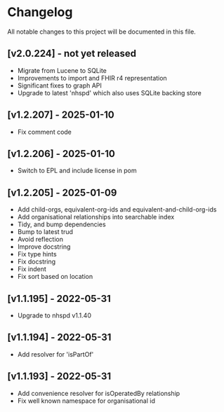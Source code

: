 # Changelog

All notable changes to this project will be documented in this file.

## [v2.0.224] - not yet released

- Migrate from Lucene to SQLite
- Improvements to import and FHIR r4 representation
- Significant fixes to graph API
- Upgrade to latest 'nhspd' which also uses SQLite backing store
 
## [v1.2.207] - 2025-01-10

- Fix comment code

## [v1.2.206] - 2025-01-10

- Switch to EPL and include license in pom

## [v1.2.205] - 2025-01-09

- Add child-orgs, equivalent-org-ids and equivalent-and-child-org-ids
- Add organisational relationships into searchable index
- Tidy, and bump dependencies
- Bump to latest trud
- Avoid reflection
- Improve docstring
- Fix type hints
- Fix docstring
- Fix indent
- Fix sort based on location

## [v1.1.195] - 2022-05-31

- Upgrade to nhspd v1.1.40

## [v1.1.194] - 2022-05-31

- Add resolver for 'isPartOf'

## [v1.1.193] - 2022-05-31

- Add convenience resolver for isOperatedBy relationship
- Fix well known namespace for organisational id